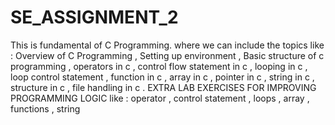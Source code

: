 # SE_ASSIGNMENT_2
This is fundamental of C Programming. where we can include the topics like : Overview of C Programming , Setting up environment , Basic structure of c programming , operators in c , control flow statement in c , looping in c , loop control statement , function in c , array in c , pointer in c , string in c , structure in c , file handling in c . EXTRA LAB EXERCISES FOR IMPROVING PROGRAMMING LOGIC like : operator , control statement , loops , array , functions , string
